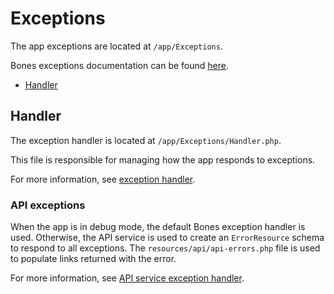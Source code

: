 # Exceptions

The app exceptions are located at `/app/Exceptions`.

Bones exceptions documentation can be found [here](https://github.com/bayfrontmedia/bones/blob/master/docs/usage/exceptions.md).

- [Handler](#handler)

## Handler

The exception handler is located at `/app/Exceptions/Handler.php`.

This file is responsible for managing how the app responds to exceptions.

For more information, see [exception handler](https://github.com/bayfrontmedia/bones/blob/master/docs/usage/exceptions.md#exception-handler).

### API exceptions

When the app is in debug mode, the default Bones exception handler is used.
Otherwise, the API service is used to create an `ErrorResource` schema to respond to all exceptions.
The `resources/api/api-errors.php` file is used to populate links returned with the error.

For more information, see [API service exception handler](https://github.com/bayfrontmedia/bones-service-api/blob/master/docs/exceptions.md#exception-handler).